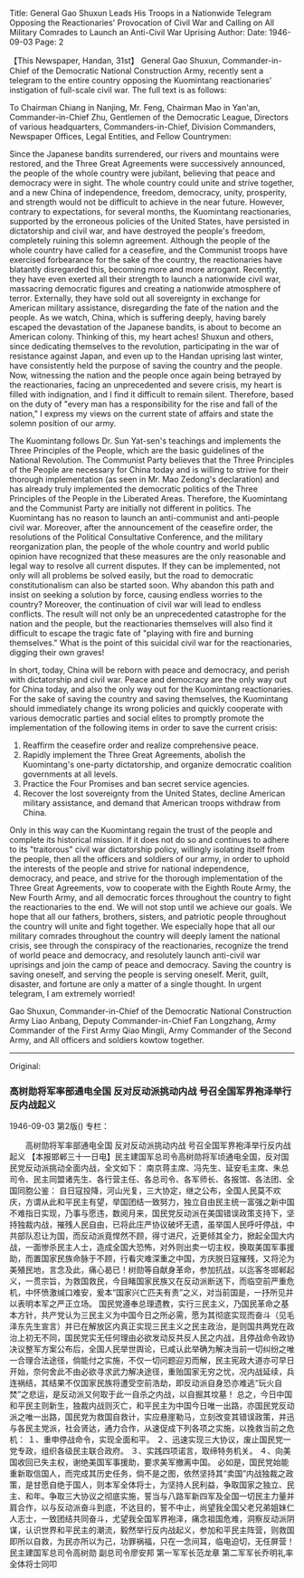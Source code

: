 Title: General Gao Shuxun Leads His Troops in a Nationwide Telegram Opposing the Reactionaries' Provocation of Civil War and Calling on All Military Comrades to Launch an Anti-Civil War Uprising
Author:
Date: 1946-09-03
Page: 2

【This Newspaper, Handan, 31st】 General Gao Shuxun, Commander-in-Chief of the Democratic National Construction Army, recently sent a telegram to the entire country opposing the Kuomintang reactionaries' instigation of full-scale civil war. The full text is as follows:

To Chairman Chiang in Nanjing, Mr. Feng, Chairman Mao in Yan'an, Commander-in-Chief Zhu, Gentlemen of the Democratic League, Directors of various headquarters, Commanders-in-Chief, Division Commanders, Newspaper Offices, Legal Entities, and Fellow Countrymen:

Since the Japanese bandits surrendered, our rivers and mountains were restored, and the Three Great Agreements were successively announced, the people of the whole country were jubilant, believing that peace and democracy were in sight. The whole country could unite and strive together, and a new China of independence, freedom, democracy, unity, prosperity, and strength would not be difficult to achieve in the near future. However, contrary to expectations, for several months, the Kuomintang reactionaries, supported by the erroneous policies of the United States, have persisted in dictatorship and civil war, and have destroyed the people's freedom, completely ruining this solemn agreement. Although the people of the whole country have called for a ceasefire, and the Communist troops have exercised forbearance for the sake of the country, the reactionaries have blatantly disregarded this, becoming more and more arrogant. Recently, they have even exerted all their strength to launch a nationwide civil war, massacring democratic figures and creating a nationwide atmosphere of terror. Externally, they have sold out all sovereignty in exchange for American military assistance, disregarding the fate of the nation and the people. As we watch, China, which is suffering deeply, having barely escaped the devastation of the Japanese bandits, is about to become an American colony. Thinking of this, my heart aches! Shuxun and others, since dedicating themselves to the revolution, participating in the war of resistance against Japan, and even up to the Handan uprising last winter, have consistently held the purpose of saving the country and the people. Now, witnessing the nation and the people once again being betrayed by the reactionaries, facing an unprecedented and severe crisis, my heart is filled with indignation, and I find it difficult to remain silent. Therefore, based on the duty of "every man has a responsibility for the rise and fall of the nation," I express my views on the current state of affairs and state the solemn position of our army.

The Kuomintang follows Dr. Sun Yat-sen's teachings and implements the Three Principles of the People, which are the basic guidelines of the National Revolution. The Communist Party believes that the Three Principles of the People are necessary for China today and is willing to strive for their thorough implementation (as seen in Mr. Mao Zedong's declaration) and has already truly implemented the democratic politics of the Three Principles of the People in the Liberated Areas. Therefore, the Kuomintang and the Communist Party are initially not different in politics. The Kuomintang has no reason to launch an anti-communist and anti-people civil war. Moreover, after the announcement of the ceasefire order, the resolutions of the Political Consultative Conference, and the military reorganization plan, the people of the whole country and world public opinion have recognized that these measures are the only reasonable and legal way to resolve all current disputes. If they can be implemented, not only will all problems be solved easily, but the road to democratic constitutionalism can also be started soon. Why abandon this path and insist on seeking a solution by force, causing endless worries to the country? Moreover, the continuation of civil war will lead to endless conflicts. The result will not only be an unprecedented catastrophe for the nation and the people, but the reactionaries themselves will also find it difficult to escape the tragic fate of "playing with fire and burning themselves." What is the point of this suicidal civil war for the reactionaries, digging their own graves!

In short, today, China will be reborn with peace and democracy, and perish with dictatorship and civil war. Peace and democracy are the only way out for China today, and also the only way out for the Kuomintang reactionaries. For the sake of saving the country and saving themselves, the Kuomintang should immediately change its wrong policies and quickly cooperate with various democratic parties and social elites to promptly promote the implementation of the following items in order to save the current crisis:

1. Reaffirm the ceasefire order and realize comprehensive peace.
2. Rapidly implement the Three Great Agreements, abolish the Kuomintang's one-party dictatorship, and organize democratic coalition governments at all levels.
3. Practice the Four Promises and ban secret service agencies.
4. Recover the lost sovereignty from the United States, decline American military assistance, and demand that American troops withdraw from China.

Only in this way can the Kuomintang regain the trust of the people and complete its historical mission. If it does not do so and continues to adhere to its "traitorous" civil war dictatorship policy, willingly isolating itself from the people, then all the officers and soldiers of our army, in order to uphold the interests of the people and strive for national independence, democracy, and peace, and strive for the thorough implementation of the Three Great Agreements, vow to cooperate with the Eighth Route Army, the New Fourth Army, and all democratic forces throughout the country to fight the reactionaries to the end. We will not stop until we achieve our goals. We hope that all our fathers, brothers, sisters, and patriotic people throughout the country will unite and fight together. We especially hope that all our military comrades throughout the country will deeply lament the national crisis, see through the conspiracy of the reactionaries, recognize the trend of world peace and democracy, and resolutely launch anti-civil war uprisings and join the camp of peace and democracy. Saving the country is saving oneself, and serving the people is serving oneself. Merit, guilt, disaster, and fortune are only a matter of a single thought. In urgent telegram, I am extremely worried!

Gao Shuxun, Commander-in-Chief of the Democratic National Construction Army
Liao Anbang, Deputy Commander-in-Chief
Fan Longzhang, Army Commander of the First Army
Qiao Mingli, Army Commander of the Second Army, and
All officers and soldiers kowtow together.



<hr /> 

Original: 


### 高树勋将军率部通电全国  反对反动派挑动内战  号召全国军界袍泽举行反内战起义

1946-09-03
第2版()
专栏：

　　高树勋将军率部通电全国
    反对反动派挑动内战
    号召全国军界袍泽举行反内战起义
    【本报邯郸三十一日电】民主建国军总司令高树勋将军顷通电全国，反对国民党反动派挑动全面内战，全文如下：
    南京蒋主席、冯先生、延安毛主席、朱总司令、民主同盟诸先生、各行营主任、各总司令、各军师长、各报馆、各法团、全国同胞公鉴：
    自日寇投降，河山光复，三大协定，继之公布，全国人民莫不欢庆，方谓从此和平民主有望，举国团结一致努力，独立自由民主统一富强之新中国不难指日实现，乃事与愿违，数阅月来，国民党反动派在美国错误政策支持下，坚持独裁内战，摧残人民自由，已将此庄严协议破坏无遗，虽举国人民呼吁停战，中共部队忍让为国，而反动派竟悍然不顾，得寸进尺，近更倾其全力，掀起全国大内战，一面惨杀民主人士，造成全国大恐怖，对外则出卖一切主权，换取美国军事援助，而置国家民族命脉于不顾，行看灾难深重之中国，方庆脱日寇摧残，又将沦为美殖民地，言念及此，痛心曷已！树勋等自献身革命，参加抗战，以迄客冬邯郸起义，一贯宗旨，为救国救民，今目睹国家民族又在反动派断送下，而临空前严重危机，中怀愤激缄口难安，爰本“国家兴亡匹夫有责”之义，对当前国是，一抒所见并以表明本军之严正立场。
    国民党遵奉总理遗教，实行三民主义，乃国民革命之基本方针，共产党认为三民主义为中国今日之所必需，愿为其彻底实现而奋斗（见毛泽东先生宣言）并已在解放区内真正实现三民主义之民主政治，是则国共两党在政治上初无不同，国民党实无任何理由必欲发动反共反人民之内战，且停战命令政协决议整军方案公布后，全国人民举世舆论，已咸认此举确为解决当前一切纠纷之唯一合理合法途径，倘能付之实施，不仅一切问题迎刃而解，民主宪政大道亦可早日开始，奈何舍此不由必欲寻求武力解决途径，重贻国家无穷之忧，况内战延续，兵连祸结，其结果不仅国家民族将遭受空前浩劫，即反动派自身恐亦难逃“玩火自焚”之悲运，是反动派又何取于此一自杀之内战，以自掘其坟墓！
    总之，今日中国和平民主则新生，独裁内战则灭亡，和平民主为中国今日唯一出路，亦国民党反动派之唯一出路，国民党为救国自救计，实应悬崖勒马，立刻改变其错误政策，并迅与各民主党派，社会贤达，通力合作，从速促成下列各项之实施，以挽救当前之危机：
    １、重申停战命令，实现全面和平。
    ２、迅速实现三大协议，废止国民党一党专政，组织各级民主联合政府。
    ３、实践四项诺言，取缔特务机关。
    ４、向美国收回已失主权，谢绝美国军事援助，要求美军撤离中国。
    必如是，国民党始能重新取信国人，而完成其历史任务，倘不是之图，依然坚持其“卖国”内战独裁之政策，是甘愿自绝于国人，则本军全体将士，为坚持人民利益，争取国家之独立、民主、和年。争取三大协议之彻底实施，誓当与八路军新四军及全国一切民主力量并肩合作，以与反动派奋斗到底，不达目的，誓不中止，尚望我全国父老兄弟姐妹仁人志士，一致团结共同奋斗，尤望我全国军界袍泽，痛念祖国危难，洞察反动派阴谋，认识世界和平民主的潮流，毅然举行反内战起义，参加和平民主阵营，则救国即所以自救，为民亦所以为己，功罪祸福，只在一念间耳，临电迫切，无任屏营！
    民主建国军总司令高树勋
    副总司令廖安邦
    第一军军长范龙章
    第二军军长乔明礼率
    全体将士同叩
